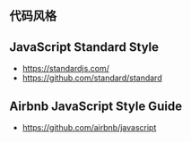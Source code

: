 ## 代码风格

## JavaScript Standard Style

- https://standardjs.com/
- https://github.com/standard/standard



## Airbnb JavaScript Style Guide

- https://github.com/airbnb/javascript

